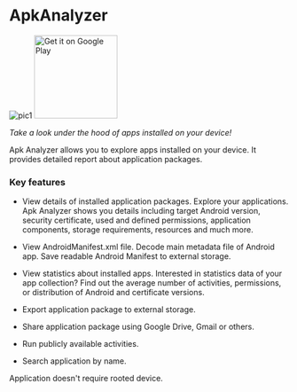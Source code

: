 # ApkAnalyzer
![pic1](https://github.com/MartinStyk/AndroidApkAnalyzer/blob/21f5db2aeff997b2b5409b03bf2cfdf747a5a3bd/app/src/main/res/mipmap-xxhdpi/ic_launcher.png) <a href='https://play.google.com/store/apps/details?id=sk.styk.martin.apkanalyzer&pcampaignid=MKT-Other-global-all-co-prtnr-py-PartBadge-Mar2515-1'><img alt='Get it on Google Play' height="150"  src='https://play.google.com/intl/en_us/badges/images/generic/en_badge_web_generic.png'/></a>

*Take a look under the hood of apps installed on your device!*

Apk Analyzer allows you to explore apps installed on your device. It provides detailed report about application packages.

### Key features

* View details of installed application packages.
Explore your applications. Apk Analyzer shows you details including target Android version, security certificate, used and defined permissions, application components, storage requirements, resources and much more.

* View AndroidManifest.xml file.
Decode main metadata file of Android app. Save readable Android Manifest to external storage.

* View statistics about installed apps.
Interested in statistics data of your app collection? Find out the average number of activities, permissions, or distribution of Android and certificate versions.

* Export application package to external storage.

* Share application package using Google Drive, Gmail or others.

* Run publicly available activities.

* Search application by name.


Application doesn't require rooted device.
